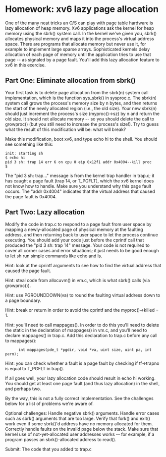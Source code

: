# Homework: xv6 lazy page allocation

One of the many neat tricks an O/S can play with page table hardware is lazy allocation of heap memory. Xv6 applications ask the kernel for heap memory using the sbrk() system call. In the kernel we've given you, sbrk() allocates physical memory and maps it into the process's virtual address space. There are programs that allocate memory but never use it, for example to implement large sparse arrays. Sophisticated kernels delay allocation of each page of memory until the application tries to use that page -- as signaled by a page fault. You'll add this lazy allocation feature to xv6 in this exercise.

## Part One: Eliminate allocation from sbrk()

Your first task is to delete page allocation from the sbrk(n) system call implementation, which is the function sys_sbrk() in sysproc.c. The sbrk(n) system call grows the process's memory size by n bytes, and then returns the start of the newly allocated region (i.e., the old size). Your new sbrk(n) should just increment the process's size (myproc()->sz) by n and return the old size. It should not allocate memory -- so you should delete the call to growproc() (but you still need to increase the process's size!).
Try to guess what the result of this modification will be: what will break?

Make this modification, boot xv6, and type echo hi to the shell. You should see something like this:
```
init: starting sh
$ echo hi
pid 3 sh: trap 14 err 6 on cpu 0 eip 0x12f1 addr 0x4004--kill proc
$ 
```

The "pid 3 sh: trap..." message is from the kernel trap handler in trap.c; it has caught a page fault (trap 14, or T_PGFLT), which the xv6 kernel does not know how to handle. Make sure you understand why this page fault occurs. The "addr 0x4004" indicates that the virtual address that caused the page fault is 0x4004.

## Part Two: Lazy allocation

Modify the code in trap.c to respond to a page fault from user space by mapping a newly-allocated page of physical memory at the faulting address, and then returning back to user space to let the process continue executing. You should add your code just before the cprintf call that produced the "pid 3 sh: trap 14" message. Your code is not required to cover all corner cases and error situations; it just needs to be good enough to let sh run simple commands like echo and ls.

Hint: look at the cprintf arguments to see how to find the virtual address that caused the page fault.

Hint: steal code from allocuvm() in vm.c, which is what sbrk() calls (via growproc()).

Hint: use PGROUNDDOWN(va) to round the faulting virtual address down to a page boundary.

Hint: break or return in order to avoid the cprintf and the myproc()->killed = 1.

Hint: you'll need to call mappages(). In order to do this you'll need to delete the static in the declaration of mappages() in vm.c, and you'll need to declare mappages() in trap.c. Add this declaration to trap.c before any call to mappages():
```
      int mappages(pde_t *pgdir, void *va, uint size, uint pa, int perm);
```

Hint: you can check whether a fault is a page fault by checking if tf->trapno is equal to T_PGFLT in trap().

If all goes well, your lazy allocation code should result in echo hi working. You should get at least one page fault (and thus lazy allocation) in the shell, and perhaps two.

By the way, this is not a fully correct implementation. See the challenges below for a list of problems we're aware of.

Optional challenges: Handle negative sbrk() arguments. Handle error cases such as sbrk() arguments that are too large. Verify that fork() and exit() work even if some sbrk()'d address have no memory allocated for them. Correctly handle faults on the invalid page below the stack. Make sure that kernel use of not-yet-allocated user addresses works -- for example, if a program passes an sbrk()-allocated address to read().

Submit: The code that you added to trap.c 